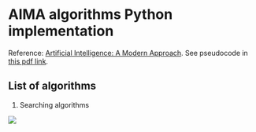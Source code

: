 # AIMA algorithms Python implementation
Reference: [Artificial Intelligence: A Modern Approach](http://aima.cs.berkeley.edu/). 
See pseudocode in [this pdf link](http://aima.cs.berkeley.edu/algorithms.pdf).

## List of algorithms

1. Searching algorithms



<img src="https://render.githubusercontent.com/render/math?math=e^{i \pi} = -1">
